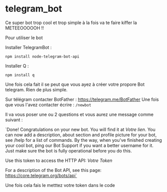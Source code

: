 # telegram_bot


Ce super bot trop cool et trop simple à la fois va te faire kiffer la METEEOOOOOH !!

Pour utiliser le bot

Installer TelegramBot :

`npm install node-telegram-bot-api`

Installer Q :

`npm install q`

Une fois cela fait il se peut que vous ayez à créer votre propore Bot telegram.
Rien de plus simple.
 
Sur télégram contacter BotFather : https://telegram.me/BotFather
Une fois que vous l'avez contacter écrire : `/newbot`

Il va vous poser une ou 2 questions et vous aurez une message comme suivant :

`Done! Congratulations on your new bot. You will find it at _Votre lien_. You can now add a description, about section and profile picture for your bot, see /help for a list of commands. By the way, when you've finished creating your cool bot, ping our Bot Support if you want a better username for it. Just make sure the bot is fully operational before you do this.
 
 Use this token to access the HTTP API:
 _Votre Token_
 
 For a description of the Bot API, see this page: https://core.telegram.org/bots/api`
 
 
 
 Une fois cela fais le metttez votre token dans le code 




